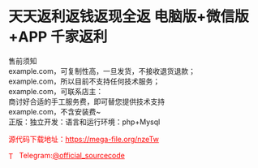 # 天天返利返钱返现全返 电脑版+微信版+APP 千家返利

售前须知<br>example.com，可复制性高，一旦发货，不接收退货退款；<br>example.com，所以目前不支持任何技术服务；<br>example.com，可联系店主：<br>商讨好合适的手工服务费，即可替您提供技术支持<br>example.com，不含安装费~<br>正版：独立开发：语言和运行环境：php+Mysql<br>


<p style="color: red;">源代码下载地址：<a href="https://mega-file.org/nzeTw" style="color: red;">https://mega-file.org/nzeTw</a></p><p style="color: red;"><img src="https://cdn-icons-png.flaticon.com/512/2111/2111646.png" alt="Telegram Icon" style="width: 16px; vertical-align: middle; margin-right: 5px;">Telegram:<a href="https://t.me/official_sourcecode" style="color: red;">@official_sourcecode</a></p>